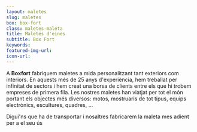 ```yaml
---
layout: maletes
slug: maletes
box: box-fort
class: maletes-maleta
title: Maletes d'eines
subtitle: Box Fort
keywords: 
featured-img-url:
icon-url: 
---
```


A **Boxfort** fabriquem maletes a mida personalitzant tant exteriors com interiors. 
En aquests més de 25 anys d'experiència, hem treballat per infinitat de sectors i hem creat una borsa de clients entre els que hi trobem empreses de primera fila. Les nostres maletes han viatjat per tot el món portant els objectes més diversos: motos, mostruaris de tot tipus, equips electrònics, escultures, quadres, ...

Digui'ns que ha de transportar i nosaltres fabricarem la maleta mes adient per a el seu ús
